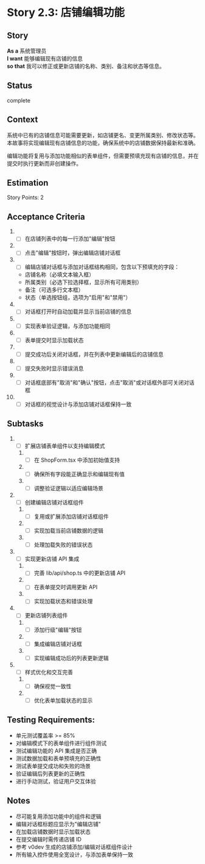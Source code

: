 # Story 2.3: 店铺编辑功能

## Story

**As a** 系统管理员  
**I want** 能够编辑现有店铺的信息  
**so that** 我可以修正或更新店铺的名称、类别、备注和状态等信息。

## Status

complete

## Context

系统中已有的店铺信息可能需要更新，如店铺更名、变更所属类别、修改状态等。本故事将实现编辑现有店铺信息的功能，确保系统中的店铺数据保持最新和准确。

编辑功能将复用与添加功能相似的表单组件，但需要预填充现有店铺的信息，并在提交时执行更新而非创建操作。

## Estimation

Story Points: 2

## Acceptance Criteria

1. - [ ] 在店铺列表中的每一行添加"编辑"按钮
2. - [ ] 点击"编辑"按钮时，弹出编辑店铺对话框
3. - [ ] 编辑店铺对话框与添加对话框结构相同，包含以下预填充的字段：
   - 店铺名称（必填文本输入框）
   - 所属类别（必选下拉选择框，显示所有可用类别）
   - 备注（可选多行文本框）
   - 状态（单选按钮组，选项为"启用"和"禁用"）
4. - [ ] 对话框打开时自动加载并显示当前店铺的信息
5. - [ ] 实现表单验证逻辑，与添加功能相同
6. - [ ] 表单提交时显示加载状态
7. - [ ] 提交成功后关闭对话框，并在列表中更新编辑后的店铺信息
8. - [ ] 提交失败时显示错误消息
9. - [ ] 对话框底部有"取消"和"确认"按钮，点击"取消"或对话框外部可关闭对话框
10. - [ ] 对话框的视觉设计与添加店铺对话框保持一致

## Subtasks

1. - [ ] 扩展店铺表单组件以支持编辑模式
   1. - [ ] 在 ShopForm.tsx 中添加初始值支持
   2. - [ ] 确保所有字段能正确显示和编辑现有值
   3. - [ ] 调整验证逻辑以适应编辑场景
2. - [ ] 创建编辑店铺对话框组件
   1. - [ ] 复用或扩展添加店铺对话框组件
   2. - [ ] 实现加载当前店铺数据的逻辑
   3. - [ ] 处理加载失败的错误状态
3. - [ ] 实现更新店铺 API 集成
   1. - [ ] 完善 lib/api/shop.ts 中的更新店铺 API
   2. - [ ] 在表单提交时调用更新 API
   3. - [ ] 实现加载状态和错误处理
4. - [ ] 更新店铺列表组件
   1. - [ ] 添加行级"编辑"按钮
   2. - [ ] 集成编辑店铺对话框
   3. - [ ] 实现编辑成功后的列表更新逻辑
5. - [ ] 样式优化和交互完善
   1. - [ ] 确保视觉一致性
   2. - [ ] 优化表单加载状态的显示

## Testing Requirements:

- 单元测试覆盖率 >= 85%
- 对编辑模式下的表单组件进行组件测试
- 测试编辑功能的 API 集成是否正确
- 测试数据加载和表单预填充的正确性
- 测试表单提交成功和失败的场景
- 验证编辑后列表更新的正确性
- 进行手动测试，验证用户交互体验

## Notes

- 尽可能复用添加功能中的组件和逻辑
- 编辑对话框标题应显示为"编辑店铺"
- 在加载店铺数据时显示加载状态
- 在提交编辑时需传递店铺 ID
- 参考 v0dev 生成的店铺添加/编辑对话框组件设计
- 所有输入控件使用全宽设计，与添加表单保持一致

